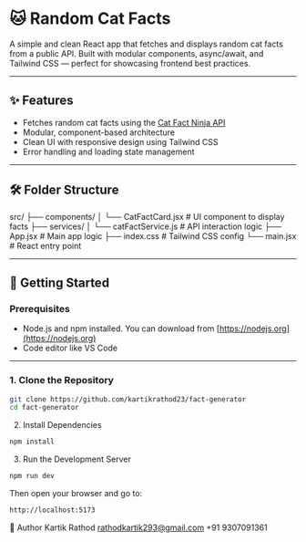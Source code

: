 # 🐱 Random Cat Facts

A simple and clean React app that fetches and displays random cat facts from a public API. Built with modular components, async/await, and Tailwind CSS — perfect for showcasing frontend best practices.

---

## ✨ Features

- Fetches random cat facts using the [Cat Fact Ninja API](https://catfact.ninja/fact)
- Modular, component-based architecture
- Clean UI with responsive design using Tailwind CSS
- Error handling and loading state management

---
## 🛠 Folder Structure
src/
├── components/
│ └── CatFactCard.jsx # UI component to display facts
├── services/
│ └── catFactService.js # API interaction logic
├── App.jsx # Main app logic
├── index.css # Tailwind CSS config
└── main.jsx # React entry point


---

## 🚀 Getting Started

### Prerequisites

- Node.js and npm installed. You can download from [https://nodejs.org](https://nodejs.org)
- Code editor like VS Code

---

### 1. Clone the Repository

```bash
git clone https://github.com/kartikrathod23/fact-generator
cd fact-generator
```
2. Install Dependencies

```bash
npm install
```
3. Run the Development Server

```bash
npm run dev
```
Then open your browser and go to:
```bash
http://localhost:5173

```
👤 Author
Kartik Rathod
rathodkartik293@gmail.com
+91 9307091361
